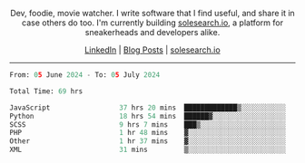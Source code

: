 <p align="center">Dev, foodie, movie watcher. I write software that I find useful, and share it in case others do too. I'm currently building <a href="https://solesearch.io">solesearch.io</a>, a platform for sneakerheads and developers alike.</p>
<p align="center">
  <a href="https://www.linkedin.com/in/peter-rauscher">LinkedIn</a>
  |
  <a href="https://dev.to/peterrauscher">Blog Posts</a>
  |
  <a href="https://solesearch.io">solesearch.io</a>
</p>
<hr/>
<!--START_SECTION:waka-->

```python
From: 05 June 2024 - To: 05 July 2024

Total Time: 69 hrs

JavaScript                 37 hrs 20 mins  █████████████▒░░░░░░░░░░░   52.86 %
Python                     18 hrs 54 mins  ██████▓░░░░░░░░░░░░░░░░░░   26.77 %
SCSS                       9 hrs 7 mins    ███▒░░░░░░░░░░░░░░░░░░░░░   12.91 %
PHP                        1 hr 48 mins    ▓░░░░░░░░░░░░░░░░░░░░░░░░   02.57 %
Other                      1 hr 37 mins    ▓░░░░░░░░░░░░░░░░░░░░░░░░   02.29 %
XML                        31 mins         ▒░░░░░░░░░░░░░░░░░░░░░░░░   00.73 %
```

<!--END_SECTION:waka-->
